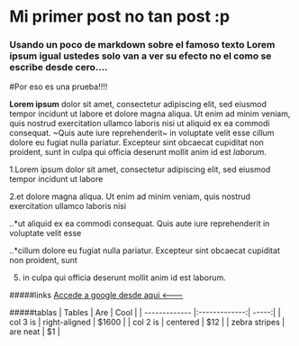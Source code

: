 # Mi primer post no tan post :p

### Usando un poco de markdown sobre el famoso texto Lorem ipsum igual ustedes solo van a ver su efecto no el como se escribe desde cero....

#Por eso es una prueba!!!!

**Lorem ipsum** dolor sit amet, consectetur adipiscing elit, sed eiusmod tempor incidunt ut labore et dolore magna aliqua. Ut enim ad minim veniam, quis nostrud exercitation ullamco laboris nisi ut aliquid ex ea commodi consequat. ~Quis aute iure reprehenderit~  in voluptate velit esse cillum dolore eu fugiat nulla pariatur. Excepteur sint obcaecat cupiditat non proident, sunt in culpa qui officia deserunt mollit anim id est *laborum*.

1.Lorem ipsum dolor sit amet, consectetur adipiscing elit, sed eiusmod tempor incidunt ut labore 

2.et dolore magna aliqua. Ut enim ad minim veniam, quis nostrud exercitation ullamco laboris nisi 

..*ut aliquid ex ea commodi consequat. Quis aute iure reprehenderit in voluptate velit esse 

..*cillum dolore eu fugiat nulla pariatur. Excepteur sint obcaecat cupiditat non proident, sunt 

5. in culpa qui officia deserunt mollit anim id est laborum.

#####links
[Accede a google desde aqui <---](https://www.google.com)

#####tablas
| Tables        | Are           | Cool  |
| ------------- |:-------------:| -----:|
| col 3 is      | right-aligned | $1600 |
| col 2 is      | centered      |   $12 |
| zebra stripes | are neat      |    $1 |